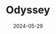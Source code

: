 ---  
layout: startup_page  
title: "Odyssey"  
id: "withodyssey.com"  
permalink: "/odysseywithodyssey.com05292024/"  
website: "https://www.withodyssey.com"  
funding_round: "Series A"  
funding_amount: "$10M"  
investors: "Bradley Tusk of Tusk Venture Partners, Katherine Boyle of Andreessen Horowitz, Ben Ling of Bling Capital, Ben Kohlmann of Cubit Capital"  
about: "Odyssey is a mission-driven tech startup providing a school choice platform that helps families access high-quality education. Its technology facilitates secure public fund disbursement and offers customized marketplace solutions for managing educational programs, including tuition, tutoring, and enrichment activities. The platform aims to improve access to education for families who may not otherwise have it."  
markets: "EdTech, Education"  
hq: "Nyack, New York, United States"  
founded_year: "2021"  
linkedin: "https://www.linkedin.com/company/withodyssey/"  
twitter: "https://twitter.com/WithOdyssey_"  
instagram: ""  
facebook: "https://www.facebook.com/groups/478148920758105/"  
crunchbase: "https://www.crunchbase.com/organization/odyssey-99c5"  
pitchbook: ""  

date_display: "29-May-2024"  
date: "2024-05-29"

# SEO Optimization  
meta_title: "Odyssey - Series A Funding ($10M)"  
meta_description: "Odyssey, Odyssey is a mission-driven tech startup providing a school choice platform that helps families access high-quality education. Its technology facilita..."  
meta_keywords: "Odyssey, EdTech, Education, Series A funding"  
canonical_url: "https://startup.projectstartups.com/odysseywithodyssey.com05292024/"  
---